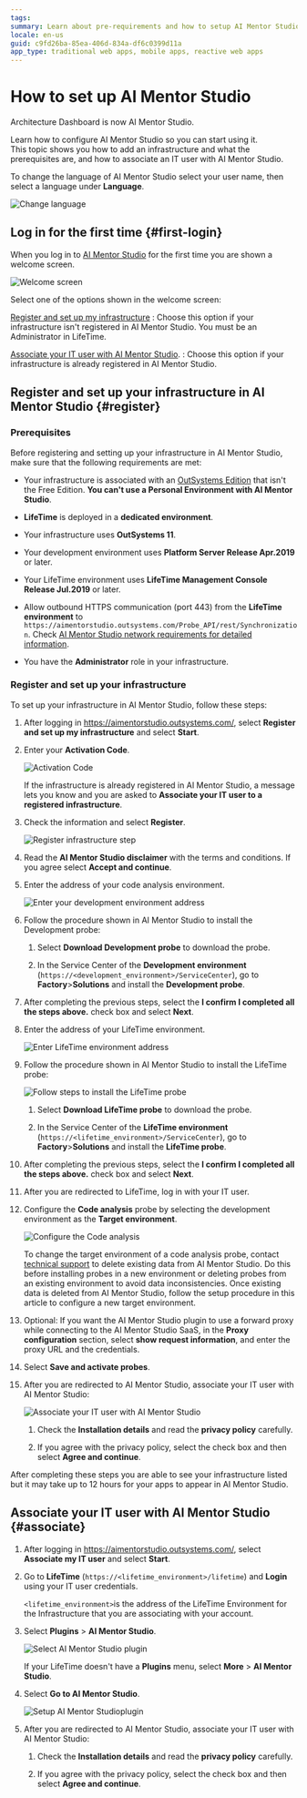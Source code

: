 ```yaml
---
tags: 
summary: Learn about pre-requirements and how to setup AI Mentor Studio.
locale: en-us
guid: c9fd26ba-85ea-406d-834a-df6c0399d11a
app_type: traditional web apps, mobile apps, reactive web apps
---
```


# How to set up AI Mentor Studio

<div class="info" markdown="1">

Architecture Dashboard is now AI Mentor Studio.

</div>

Learn how to configure AI Mentor Studio so you can start using it.  
This topic shows you how to add an infrastructure and what the prerequisites are, and how to associate an IT user with AI Mentor Studio. 

<div class="info" markdown="1">

To change the language of AI Mentor Studio select your user name, then select a language under **Language**.

![Change language](images/select-language-ams.png)

</div>

## Log in for the first time {#first-login}

When you log in to [AI Mentor Studio](https://aimentorstudio.outsystems.com/) for the first time you are shown a welcome screen.

![Welcome screen](images/setup-choose-ams.png)

Select one of the options shown in the welcome screen:

[Register and set up my infrastructure](#register)
:   Choose this option if your infrastructure isn't registered in AI Mentor Studio. You must be an Administrator in LifeTime.

[Associate your IT user with AI Mentor Studio](#associate).
:   Choose this option if your infrastructure is already registered in AI Mentor Studio.

## Register and set up your infrastructure in AI Mentor Studio {#register}

### Prerequisites

Before registering and setting up your infrastructure in AI Mentor Studio, make sure that the following requirements are met:

* Your infrastructure is associated with an [OutSystems Edition](https://www.outsystems.com/pricing-and-editions/) that isn't the Free Edition. **You can't use a Personal Environment with AI Mentor Studio**.

* **LifeTime** is deployed in a **dedicated environment**.

* Your infrastructure uses **OutSystems 11**.

* Your development environment uses **Platform Server Release Apr.2019** or later.

* Your LifeTime environment uses **LifeTime Management Console Release Jul.2019** or later.	

* Allow outbound HTTPS communication (port 443) from the  **LifeTime environment** to `https://aimentorstudio.outsystems.com/Probe_API/rest/Synchronization`. Check [AI Mentor Studio network requirements for detailed information](../../setup-maintain/setup/network-requirements.md#ai-mentor-studio).

* You have the **Administrator** role in your infrastructure.

### Register and set up your infrastructure

To set up your infrastructure in AI Mentor Studio, follow these steps:

1. After logging in https://aimentorstudio.outsystems.com/, select **Register and set up my infrastructure** and select **Start**.

1. Enter your **Activation Code**.

    ![Activation Code](images/setup-infrastructure-activation-code-ams.png)

    <div class="info" markdown="1">

    If the infrastructure is already registered in AI Mentor Studio, a message lets you know and you are asked to **Associate your IT user to a registered infrastructure**.

    </div>

1. Check the information and select **Register**.

    ![Register infrastructure step](images/setup-code-names-ams.png)

1. Read the **AI Mentor Studio disclaimer** with the terms and conditions. If you agree select **Accept and continue**.

1. Enter the address of your code analysis environment.

    ![Enter your development environment address](images/setup-infrastructure-dev-probe-address-ams.png)

1. Follow the procedure shown in AI Mentor Studio to install the Development probe:

    1. Select **Download Development probe** to download the probe.

    1. In the Service Center of the **Development environment** (`https://<development_environment>/ServiceCenter`), go to **Factory**>**Solutions** and install the **Development probe**.

1. After completing the previous steps, select the **I confirm I completed all the steps above.** check box and select **Next**.

1. Enter the address of your LifeTime environment.

    ![Enter LifeTime environment address](images/setup-infrastructure-lifetime-probe-address-ams.png)

1. Follow the procedure shown in AI Mentor Studio to install the LifeTime probe:

    ![Follow steps to install the LifeTime probe](images/setup-infrastructure-lifetime-probe-steps-ams.png)

    1. Select **Download LifeTime probe** to download the probe.

    1. In the Service Center of the **LifeTime environment** (`https://<lifetime_environment>/ServiceCenter`), go to **Factory**>**Solutions** and install the **LifeTime probe**.

1. After completing the previous steps, select the **I confirm I completed all the steps above.** check box and select **Next**.

1. After you are redirected to LifeTime, log in with your IT user.

1. Configure the **Code analysis** probe by selecting the development environment as the **Target environment**. 

    ![Configure the Code analysis](images/setup-probe-environment-lt.png)

    <div class="info" markdown="1">

    To change the target environment of a code analysis probe, contact [technical support](https://success.outsystems.com/Support/Enterprise_Customers/OutSystems_Support/01_Contact_OutSystems_technical_support) to delete existing data from AI Mentor Studio. Do this before installing probes in a new environment or deleting probes from an existing environment to avoid data inconsistencies. Once existing data is deleted from AI Mentor Studio, follow the setup procedure in this article to configure a new target environment.
    
    </div>

1. Optional: If you want the AI Mentor Studio plugin to use a forward proxy while connecting to the AI Mentor Studio SaaS, in the **Proxy configuration** section, select **show request information**, and enter the proxy URL and the credentials.

1. Select **Save and activate probes**.

1. After you are redirected to AI Mentor Studio, associate your IT user with AI Mentor Studio:

    ![Associate your IT user with AI Mentor Studio](images/setup-associate-accept-ams.png)

    1. Check the **Installation details** and read the **privacy policy** carefully.

    1. If you agree with the privacy policy, select the check box and then select **Agree and continue**.

After completing these steps you are able to see your infrastructure listed but it may take up to 12 hours for your apps to appear in AI Mentor Studio.

## Associate your IT user with AI Mentor Studio {#associate}

1. After logging in https://aimentorstudio.outsystems.com/, select **Associate my IT user** and select **Start**.

1. Go to **LifeTime** (`https://<lifetime_environment>/lifetime`) and **Login** using your IT user credentials.

    `<lifetime_environment>`is the address of the LifeTime Environment for the Infrastructure that you are associating with your account.

1. Select **Plugins** \> **AI Mentor Studio**.

    ![Select AI Mentor Studio plugin](images/select-plugin-lt.png)

    <div class="info" markdown="1">

    If your LifeTime doesn't have a **Plugins** menu, select **More** \> **AI Mentor Studio**.

    </div>

1. Select **Go to AI Mentor Studio**.

    ![Setup AI Mentor Studioplugin](images/go-to-ai-mentor-studio-lt.png)

1. After you are redirected to AI Mentor Studio, associate your IT user with AI Mentor Studio:

    1. Check the **Installation details** and read the **privacy policy** carefully.

    1. If you agree with the privacy policy, select the check box and then select **Agree and continue**.
